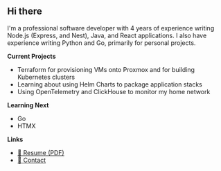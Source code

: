 ## Hi there

I'm a professional software developer with 4 years of experience writing Node.js (Express, and Nest),
Java, and React applications. I also have experience writing Python and Go, primarily for personal projects. 

**Current Projects**
- Terraform for provisioning VMs onto Proxmox and for building Kubernetes clusters
- Learning about using Helm Charts to package application stacks
- Using OpenTelemetry and ClickHouse to monitor my home network

**Learning Next**
- Go
- HTMX

**Links**
- [📄 Resume (PDF)](./resume/resume.pdf)
- [📧 Contact](mailto:jonathan_swanson99@pm.me)
